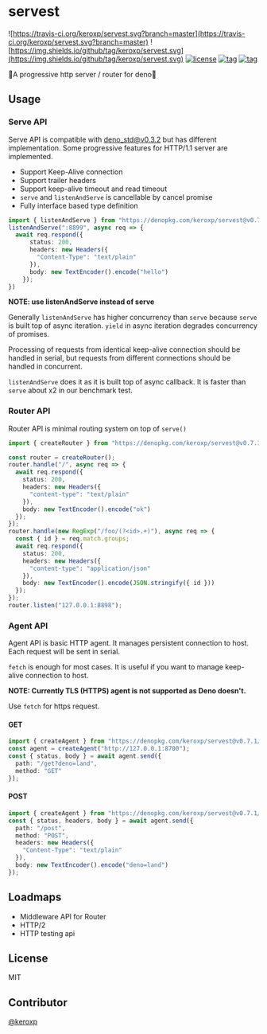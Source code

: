 # servest

![https://travis-ci.org/keroxp/servest.svg?branch=master](https://travis-ci.org/keroxp/servest.svg?branch=master)
![https://img.shields.io/github/tag/keroxp/servest.svg](https://img.shields.io/github/tag/keroxp/servest.svg)
[![license](https://img.shields.io/github/license/keroxp/servest.svg)](https://github.com/keroxp/servest)
[![tag](https://img.shields.io/badge/deno__std-v0.3.2-green.svg)](https://github.com/denoland/deno_std)
[![tag](https://img.shields.io/badge/deno-v0.3.3-green.svg)](https://github.com/denoland/deno)

🌾A progressive http server / router for deno🌾

## Usage

### Serve API

Serve API is compatible with [deno_std@v0.3.2](https://github.com/denoland/deno_std/blob/master/http/server.ts) but has different implementation.
Some progressive features for HTTP/1.1 server are implemented.

- Support Keep-Alive connection
- Support trailer headers
- Support keep-alive timeout and read timeout
- `serve` and `listenAndServe` is cancellable by cancel promise
- Fully interface based type definition

```ts
import { listenAndServe } from "https://denopkg.com/keroxp/servest@v0.7.1/server.ts";
listenAndServe(":8899", async req => {
  await req.respond({
      status: 200,
      headers: new Headers({
        "Content-Type": "text/plain"
      }),
      body: new TextEncoder().encode("hello")
    });
})
```

**NOTE: use listenAndServe instead of serve**

Generally `listenAndServe` has higher concurrency than `serve`
because `serve` is built top of async iteration.
`yield` in async iteration degrades concurrency of promises.

Processing of requests from identical keep-alive connection should be handled in serial, but requests from different connections should be handled in concurrent. 

`listenAndServe` does it as it is built top of async callback.
 It is faster than `serve` about x2 in our benchmark test.

### Router API

Router API is minimal routing system on top of `serve()`

```ts
import { createRouter } from "https://denopkg.com/keroxp/servest@v0.7.1/router.ts";

const router = createRouter();
router.handle("/", async req => {
  await req.respond({
    status: 200,
    headers: new Headers({
      "content-type": "text/plain"
    }),
    body: new TextEncoder().encode("ok")
  });
});
router.handle(new RegExp("/foo/(?<id>.+)"), async req => {
  const { id } = req.match.groups;
  await req.respond({
    status: 200,
    headers: new Headers({
      "content-type": "application/json"
    }),
    body: new TextEncoder().encode(JSON.stringify({ id }))
  });
});
router.listen("127.0.0.1:8898");
```

### Agent API

Agent API is basic HTTP agent. It manages persistent connection to host. Each request will be sent in serial.

`fetch` is enough for most cases. It is useful if you want to manage keep-alive connection to host.

**NOTE: Currently TLS (HTTPS) agent is not supported as Deno doesn't.**

Use `fetch` for https request.

#### GET

```ts
import { createAgent } from "https://denopkg.com/keroxp/servest@v0.7.1/agent.ts";
const agent = createAgent("http://127.0.0.1:8700");
const { status, body } = await agent.send({
  path: "/get?deno=land",
  method: "GET"
});
```

#### POST

```ts
import { createAgent } from "https://denopkg.com/keroxp/servest@v0.7.1/agent.ts";
const { status, headers, body } = await agent.send({
  path: "/post",
  method: "POST",
  headers: new Headers({
    "Content-Type": "text/plain"
  }),
  body: new TextEncoder().encode("deno=land")
});
```

## Loadmaps

- Middleware API for Router
- HTTP/2
- HTTP testing api

## License

MIT

## Contributor

[@keroxp](https://github.com/keroxp)
